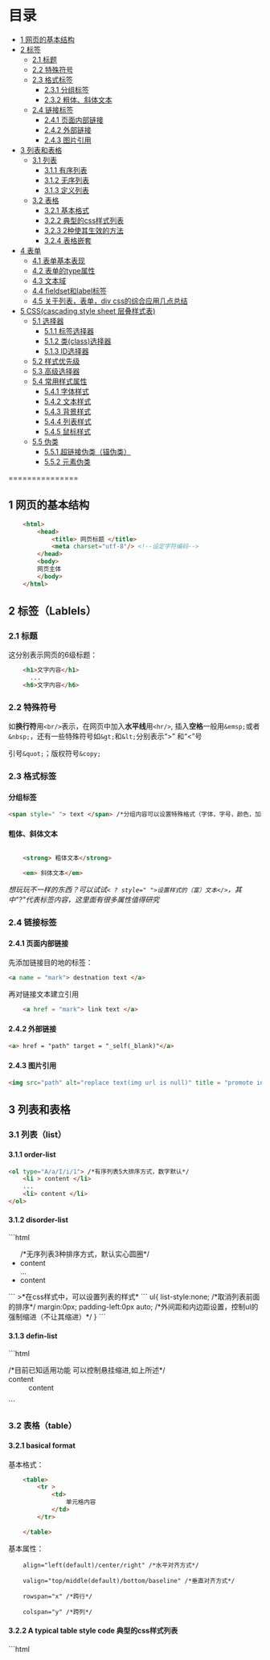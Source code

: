 目录
======
* [1 网页的基本结构](#1)
* [2 标签](#2)
	* [2.1 标题](#2.1)
	* [2.2 特殊符号](#2.2)
	* [2.3 格式标签](#2.3)
		* [2.3.1 分组标签](#2.3.1)
		* [2.3.2 粗体、斜体文本](#2.3.1)
	* [2.4 链接标签](#2.4)
		* [2.4.1 页面内部链接](#2.4.1)
		* [2.4.2 外部链接](#2.4.2)
		* [2.4.3 图片引用](#2.4.3)
* [3 列表和表格](#3)
	* [3.1 列表](#3.1)
		* [3.1.1 有序列表](#3.1.1)
		* [3.1.2 无序列表](#3.1.2)
		* [3.1.3 定义列表](#3.1.3)
	* [3.2 表格](#3.2)
		* [3.2.1 基本格式](#3.2.1)
		* [3.2.2 典型的css样式列表](#3.2.2)
		* [3.2.3 2种使其生效的方法](#3.2.3)
		* [3.2.4 表格嵌套](#3.2.4)
* [4 表单](#4)
	* [4.1 表单基本表现](#4.1)
	* [4.2 表单的type属性](#4.2)
	* [4.3 文本域](#4.3)
	* [4.4 fieldset和label标签](#4.4)
	* [4.5 关于列表，表单，div css的综合应用几点总结](#4.5)
* [5 CSS(cascading style sheet 层叠样式表)](#5)
	* [5.1 选择器](#5.1)
		* [5.1.1 标签选择器](#5.1.1)
		* [5.1.2 类(class)选择器](#5.1.2)
		* [5.1.3 ID选择器](#5.1.3)
	* [5.2 样式优先级](#5.2)
	* [5.3 高级选择器](#5.3)
	* [5.4 常用样式属性](#5.4)
		* [5.4.1 字体样式](#5.4.1)
		* [5.4.2 文本样式](#5.4.2)
		* [5.4.3 背景样式](#5.4.3)
		* [5.4.4 列表样式](#5.4.4)
		* [5.4.5 鼠标样式](#5.4.5)
	* [5.5 伪类](#5.5)
		* [5.5.1 超链接伪类（锚伪类）](#5.5.1)
		* [5.5.2 元素伪类](#5.5.2)
	

===============

<h2 id="1"> 1 网页的基本结构</h2>

```html
    <html>
    	<head>
	    	<title> 网页标题 </title>
	    	<meta charset="utf-8"/> <!--设定字符编码-->
	    </head>
    	<body>
        网页主体
    	</body>
    </html>
```
<h2 id="2"> 2 标签（Lablels）</h2>

<h3 id="2.1">2.1 标题</h3>

这分别表示网页的6级标题：
```html
    <h1>文字内容</h1>
      ...
    <h6>文字内容</h6>
```
<h3 id="2.2">2.2 特殊符号</h3>

如**换行符**用`<br/>`表示，在网页中加入**水平线**用`<hr/>`, 插入**空格**一般用`&emsp;`或者`&nbsp;`，还有一些特殊符号如`&gt;`和`&lt;`分别表示“&gt;” 和“&lt;”号

引号`&quot;`；版权符号`&copy;`

<h3 id="2.3">2.3 格式标签</h3>

<h4 id="2.3.1">分组标签</h4>

```html
<span style=" "> text </span> /*分组内容可以设置特殊格式（字体，字号，颜色，加粗等等）*/
```

<h4 id="2.3.2">粗体、斜体文本</h4>

```html

    <strong> 粗体文本</strong>
 
    <em> 斜体文本</em>
```

*想玩玩不一样的东西？可以试试`< ? style=" ">设置样式的（富）文本</>`，其中"?"代表标签内容，这里面有很多属性值得研究*

<h3 id="2.4">2.4 链接标签</h3>

<h4 id="2.4.1">2.4.1 页面内部链接</h4>

先添加链接目的地的标签：

```html
<a name = "mark"> destnation text </a>
```
再对链接文本建立引用

```html
    <a href = "mark"> link text </a>
```
<h4 id="2.4.2">2.4.2 外部链接</h4>

```html
<a> href = "path" target = "_self(_blank)"</a>
``` 

<h4 id="2.4.3">2.4.3 图片引用</h4>

```html
<img src="path" alt="replace text(img url is null)" title = "promote info" width = "x" height = "y"/>
```

<h2 id="3">3 列表和表格</h2>

<h3 id="3.1"> 3.1 列表（list）</h3>

<h4 id="3.1.1">3.1.1 order-list</h4>

```html
<ol type="A/a/I/i/1"> /*有序列表5大排序方式，数字默认*/
	<li > content </li>
	...
	<li> content </li>
</ol>
```		
<h4 id="3.1.2">3.1.2 disorder-list</h4>
```html
	<ul type="disc"> /*无序列表3种排序方式，默认实心圆圈*/
		<li type="disc(default)/circle/square"> content </li>
		...
		<li> content </li>
	</ul> 
```		
>*在css样式中，可以设置列表的样式*
```
	ul{
		list-style:none; /*取消列表前面的排序*/
		margin:0px;
		padding-left:0px auto; /*外间距和内边距设置，控制ul的强制缩进（不让其缩进）*/
	}
```		
<h4 id="3.1.3">3.1.3 defin-list</h4>
```html
	<dl> /*目前已知适用功能 可以控制悬挂缩进,如上所述*/
		<dt> content
			<dd>
				content
			</dd>
		</dt>
	</dl>
```		
<h3 id="3.2">3.2 表格（table）</h3>

<h4 id="3.2.1">3.2.1 basical format</h4>

基本格式：
```html
	<table>
		<tr >
			<td>
				单元格内容
			</td>
		</tr>
	
	</table>
```
基本属性：
```
	align="left(default)/center/right" /*水平对齐方式*/

	valign="top/middle(default)/bottom/baseline" /*垂直对齐方式*/

	rowspan="x" /*跨行*/

	colspan="y" /*跨列*/
```
<h4 id="3.2.2">3.2.2 A typical table style code 典型的css样式列表 </h4>
```html
	<style type="text/css"> /* 表格全局设定，优先级低于表格正文的设定 , 对现网页内所有表格生效*/
			
	table {
		width: 800px; height: 300px; 
          
		margin:0px auto; /* 顶端边距0px， 左右居中*/
         
		border-spacing: 0px; /*单元格边距调为0px，将单元格边界重合（默认不重合）*/
         
		border-collapse:collapse; /*接上个设定，将重合的单元格边界只显示一个（去掉线条颜色加深）*/ 
          
		color: black;/*设定文本颜色，优先级低，table内可以重新定义颜色*/ 
	}
	
	 td {
		border: 1px dashed blue; /*显示单元格边界，1px黑色虚线（实线为solid），只能在td下设置*/
        
		text-align: center; /*设定文本对齐方式，优先级高于table 内设定*/
		
		**！！这是css样式属性，table内设定algin是表格属性，2者不存在优先级问题，下同 **
        
		border-style:dotted; /*设定单元格边界样式，同第一个设定相同，优先级高*/
        
		border-color: black; /*设定单元格边框颜色，同第一个设定相同，优先级高*/
				
	}
			
	.a{
		background-color:beige; /* 设定分组a的背景颜色*/
        
		/*text-align: left; 设定分组的对齐方式*/	
	}
			
	.b{
		background-color: honeydew; /* 设定分组b的背景颜色*/
	}
 	</style>
```

<h4 id="3.2.3">3.2.3 2种使其生效的方法</h4>

1. code it within `<head> </head>`
```html
			
	<head>
		<title> title </title>
				
		<style type="text/css"> 
					
			type setting
		</style>
	</head>
```
2. firstly, creat a new `.css `file, and then write the 
```
				
	<style type="text/css">
					
		type setting
	</style>

```
 into the file;
				
 secondly,  quote the css file by using code below

				
	<link rel="stylesheet" type="text/css" href="filename.css"/>
  

<h4 id="3.2.4">3.2.4 table nesting 表格嵌套</h4>

```html	
	<table>
		<tr>
			<td>
				<table>
					<tr>
						<td> content1</td>
					</tr>
					<tr>
					<tr>
						<td>content2</td>
					</tr>
				</table>				
			</td>
		</tr>
		<tr>
			<td>
				no nesting here
			</td>
		</tr>
	</table>
```
<h2 id="4">4 表单</h2>

<h3 id="4.1">4.1表单基本表现</h3>
```html
	<form method="post/get" action=""> /* "action"表示向何处发送数据*/
	
		<input type="" ...>
	
		<select name="">  /*下拉列表框至少有一个option*/
	
			<option value="" selected="selected">下拉选项（选中）</option>
	
			...
	
		</selected>
	</form>

```
<h3 id="4.2">4.2 表单的type属性</h3>
>text，指定为普通文本框 默认属性
>
>password 指定为密码框（隐藏输入内容）
>
>checkbox 指定为多选框
>
>radio 指定为单选框 /*单选框属于一个类别，其name属性必须相同*/
>
>submit 提交按钮 /*文本框和按钮在同一个form里面，按钮功能生效*/
>
>reset 重置按钮
>
>image 图片按钮
>
>button 普通按钮 /*实现功能需要指定oneclick事件*/
>
>file 文件域，用于选择上传文件
>
>hidden 隐藏框 /*具体意义？*/
>
>...

<h3 id="4.3">4.3 文本域</h3>
```html
	<textarea  name="showText"  cols="x"  rows="y">文本内容 </textarea >
	/*样式设置： style="resize:none;" 可固定文本域大小*/
```
<h3 id="4.4">4.4 fieldset和label 标签</h3>
```html
	<fieldset>
		<legend>表单名</legengd> /*用于制作带标题的边框*/
		<input type="text" >
		...
	</fieldset>

	<lable for="id">提示文本</label>
		<input type="text" name="gen" value="" id="id" > /*如果在 label 元素内点击文本，就会触发此控件。*/
 ```
>贴士：利用fieldset制作带标题的边框的时候，可以设置margin-style来设置表单名的缩进

<h3 id="4.5">4.5 关于列表，表单，div css的综合应用几点总结</h3>

1.[网易邮箱登录页面](https://github.com/wangy325/html-note/blob/master/3-%E8%A1%A8%E5%8D%95/netease.html)
是对div设计网页的一次大胆探索。网页设计的过程中对css样式的引用**杂乱不堪**，既有行内引用，也有基于`.css`样式的外部引用。刚开始，对css还不是很熟练。
		
2.[阿里巴巴注册页面](https://github.com/wangy325/html-note/blob/master/3-%E8%A1%A8%E5%8D%95/alibaba.html)
是利用div和table设计网页的代表，这里利用table较为合理地规避了提示信息和表单的对齐问题。这里特别要补充的一点是：`网页的页头部分，可以用一个div实现的`，需要做好的就是理解好[盒子模型](https://www.w3.org/TR/CSS22/box.html)的内涵，本次设计中，利用了嵌套的div和表格的方式实现，略显繁琐。

3.[人人注册页面](https://github.com/wangy325/html-note/blob/master/3-%E8%A1%A8%E5%8D%95/renren.html)已经是一个利用div实现网页设计很完美的例子了，前面说的网页head部分，也用一个div搞定了。唯一不足之处在于，右边**热门主页**和**游戏**这两个板块，中间还是用了table实现。这里用table实现确实很容易理解，其实用div也是完全可以实现的，把照片和名字用一个div套起来，就可以了。此外还有一种用无序列表(ul)实现的方式，具体的代码可参见[图片+文本](https://github.com/wangy325/html-note/blob/master/3-%E8%A1%A8%E5%8D%95/%E5%A4%B4%E5%83%8F%2B%E6%96%87%E5%AD%97.html)

4.[新浪资料修改](https://github.com/wangy325/html-note/blob/master/3-%E8%A1%A8%E5%8D%95/sina.html)这个网页虽然没用到table 但是div用的很乱。但是将文本和表单分开为两个div某种意义上提升了编辑效率。	

5.[qq注册页面](https://github.com/wangy325/html-note/blob/master/3-%E8%A1%A8%E5%8D%95/acount-apply.html)是利用div和css设计网页最好的例子，虽然运用的东西并不多，但网页结构明朗。	

<h2 id="5">5 [CSS](https://www.w3.org/TR/CSS22/)(cascading style sheet 层叠样式表)样式总结</h2>

<h3 id="5.1>"5.1 选择器</h3>

<h4 id="5.1.1">标签选择器</h4>

```css
p{
	font: 16px bold Italic;
	color：red；
	text-decoration：underline(none)
}
```

<h4 id="5.1.2">类(class)选择器</h4>

```css
.class{
	padding:0px auto;
}
```

<h4 id="5.1.3">ID选择器</h4>

```css
#id{
	background-color:#800000;
	}
```

**ID选择器在同一个页面中只能用一次**

<h3 id="5.2">5.2 样式优先级</h3>

* 行内样式>内部样式>外部样式

* ID选择器>类选择器>标签选择器

**并不是所有的属性都可以写在css样式里面，或者说（表格/列表）的某些属性就是html
属性，并不是css样式属性，切不要混淆了**

**`!important` 可以提升样式的优先级**

<h3 id="5.3">5.3 高级选择器</h3>

* 通用选择器

* 子选择器（ul>li）`第一代子元素套用样式`

* 后代选择器（.class p）`某个特定的类里面的p段落套用样式` 

* 交集选择器（div.class）`most used`

* 并集选择器（div,p,li） `已用于设置全局文本格式`

* 相邻选择器 `选择紧接在另一个元素后的元素，而且两者有相同的父元素，可以使用相邻兄弟选择器`

<h3 id="5.4">5.4 常用样式属性</h3>

<h4 id="5.4.1">5.4.1 字体样式</h4>
```html
font-family:times new roman "楷体"；

font-size:16px(in cm mm pt);

font-style:italic(oblique, normal);

font-weight:bold(er) light(er) normal;

all in one: font:style weight size family;

```
<h4 id="5.4.2">5.4.2 文本样式</h4>
```html
color:red(#00c);

text-align:left/center/right/justify;

text-indent:20px/2em;

line-height:20px;

text-decoration：underline/overline/line-through/blink/none;

vertical-align:middle/top/bottom; `设置图片和文本居中对齐`

letter-sapcing：字符间距

word-spacing：单词间距
```

<h4 id="5.4.3">5.4.3 背景样式</h4>
```html
background-color:red/transparent;

background-image: url(...);

background-repeat:repeat/no-repeat/repeat-x(y)；

background-position:x% y% / left/center/right top/middle/right;

all in one:background:color image position repeat;

```
<h4 id="5.4.4">5.4.4 列表样式</h4>
```html
list-style-type:none/disc/circle/square/decimal;

list-style-image:url();

list-style-position:inside/outside;

all in one:list-style:type position image;

```

<h4 id="5.4.5">设置鼠标形状 （cursor：pointer）</h4>
* default
	
* pointer
	
* wait
	
* help
	
* text
	
* crosshair

<h3 id="5.5">5.5 [伪类(Pseudo-classes)](https://www.w3.org/TR/CSS22/selector.html#pseudo-elements)</h3>

Add special effect to some selecters.

Syntax:selecter(Elemment):pseudo-class{property:value;}

<h4 id="5.5.1">超链接伪类（锚伪类）</h4>

* a:link {color:#ff0000;} /*未单击访问时超链接样式*/

* a:visited {text-decoration: line-through} /*访问后的样式*/

* a:hover {background-color:yello;} /*鼠标悬停时的样式*/

* a:active {color：purple;} /*鼠标单击未释放的样式*/
	
> 伪类可以和CSS类配合使用
>
>	`a.red : visited {color: #FF0000}`
>
>	`<a class="red" href="css_syntax.asp">CSS Syntax</a>`
>
>关于hover制作画框的用法，参见[css-gallary.html](https://github.com/wangy325/html-note/blob/master/%E4%BC%AA%E7%B1%BB%EF%BC%88pseudo-classes%EF%BC%89/css-gallery.html)
>
>说明的是要注意`position`属性值`relative`和`absolute`之间的差异，以及，`relative`属性值生效的前提是，block区块的的``height`值不能设置。

<h4 id="5.5.2">伪元素（pseudo-elements）</h4>
* :first-child
	
>The `:first-child` pseudo-class matches an `element` that is the `first child element` of `some other element`.

```html
			<!DOCTYPE html>
			<html>
				<head>
					<meta charset="utf-8" />
					<title>:first-child</title>
					<style type="text/css">
						   p:first-child { text-transform: uppercase ;}  /*设置所有元素的第一个<p>子元素为大写*/
						  
			/*equals to*/  * > p:first-child{text-transform: uppercase;}

						   div > p:first-child {font-weight: bold;} /*设置所有div元素的第一个<p>子元素字体加粗*/
						  
						   p:first-child em { font-weight : bold } /*设置所有<p>元素的第一个<em>子元素为粗体*/
						   /*等价于  p > em:first-child { font-weight : bold }*/
					</style>
				</head>
				<body>
					<P> The <em>last</em> P before the note.</p> <!--此行会变成大写-->
					<DIV class="note">
						<!--<H2>Note</H2>--> <!--此行存在时，下面<p>元素非为此div的第一子元素-->
					   <P> The first P inside the note.</P>
					</DIV>
					<div class="quote">
						<p> A light heart lives long. </p>
						<p> You are <em>apple</em> in my eyes.</p>
					</div>
				</body>
			</html>
```

* [:last-child](https://css-tricks.com/almanac/selectors/l/last-child/) 
	
>Allows you to target the last element directly inside its containling element.指定父元素的最后一个子元素的格式，如果指定的子元素错误（不存在），则属于无效设置
		
```html			
	p:last-child{fontsize:0.75em;} /*指定最后一个p段落子元素的字号为0.75em*/
				
	<article>
	  <p>Lorem ipsum...</p>
				  
	  <p>Dolor sit amet...</p>
				  
	  <p>Consectetur adipisicing...</p>
				  
	  <!--<span>Last paragraph...</span>--> <!--若此行存在，则上述伪类设置无效-->
				  
	</article>
```				
			
>关于`:lsat-child`和`:last-of-type`的区别，参见[*it targets a particular type of element in a particular arrangement*](https://css-tricks.com/almanac/selectors/l/last-of-type/)
>
>上述代码块，若样式改为`p:last-of-type{fontsize:0.75em}`，且<span>行存在，也能找到<p>段落
	
*[:only-child](https://developer.mozilla.org/en-US/docs/Web/CSS/:only-child)
	
>represents an element without any siblings. This is the same as :first-child:last-child or :nth-child(1):nth-last-child(1), but with a lower specificity.	
	
*[:nth-child(2n-1)](https://developer.mozilla.org/en-US/docs/Web/CSS/:nth-child)
	
>matches one or more elements based on their position among a group of siblings.
>
>更多多信息参考伪类文件夹中[nth-child.html](https://github.com/wangy325/html-note/blob/master/%E4%BC%AA%E7%B1%BB%EF%BC%88pseudo-classes%EF%BC%89/nth-child.html)

* [:first-letter(css2)/::first-letter(css3)](https://developer.mozilla.org/en-US/docs/Web/CSS/::first-letter)

    >applies styles to the first letter of the first line of a block-level element, but only when not preceded by other content (such as images or inline tables).
    >
    >[百度音乐标签](https://github.com/wangy325/html-note/blob/master/4-%E7%9B%92%E5%AD%90%E5%92%8CCSS/musictags.html#L22)用到了此伪类。
	
* :first-line
	
* :after
	
* :before
	

	
		
